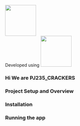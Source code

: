 <p allign="center"><img src="https://www.sih.gov.in/img1/SMART-INDIA-HACKATHON-2020.png" height="100" allign="center">
<br>
Developed using
<img src="https://www.gstatic.com/devrel-devsite/prod/va2f579f943e40687d02fe75a771878e054c901286ea550f8e49c5efb402dac68/android/images/lockup.svg" height= "100" allign="center">
<br>
</p>

### Hi We are PJ235_CRACKERS
### Project Setup and Overview 
### Installation
### Running the app

